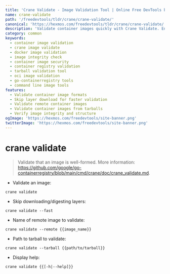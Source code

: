```yaml
---
title: 'Crane Validate - Image Validation Tool | Online Free DevTools by Hexmos'
name: crane-validate
path: '/freedevtools/tldr/crane/crane-validate/'
canonical: 'https://hexmos.com/freedevtools/tldr/crane/crane-validate/'
description: 'Validate container images quickly with Crane Validate. Ensure image integrity, skip layer download, and validate tarballs. Free online tool, no registration required.'
category: common
keywords:
  - container image validation
  - crane image validate
  - docker image validation
  - image integrity check
  - container image security
  - container registry validation
  - tarball validation tool
  - oci image validation
  - go-containerregistry tools
  - command line image tools
features:
  - Validate container image formats
  - Skip layer download for faster validation
  - Validate remote container images
  - Validate container images from tarballs
  - Verify image integrity and structure
ogImage: 'https://hexmos.com/freedevtools/site-banner.png'
twitterImage: 'https://hexmos.com/freedevtools/site-banner.png'
---
```


# crane validate

> Validate that an image is well-formed.
> More information: <https://github.com/google/go-containerregistry/blob/main/cmd/crane/doc/crane_validate.md>.

- Validate an image:

`crane validate`

- Skip downloading/digesting layers:

`crane validate --fast`

- Name of remote image to validate:

`crane validate --remote {{image_name}}`

- Path to tarball to validate:

`crane validate --tarball {{path/to/tarball}}`

- Display help:

`crane validate {{[-h|--help]}}`
